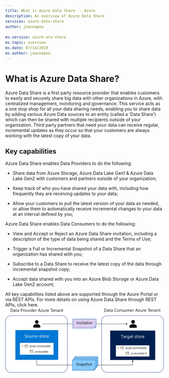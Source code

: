 ```yaml
---
title: What is Azure Data Share  - Azure
description: An overview of Azure Data Share
services: azure-data-share
author: joannapea

ms.service: azure-ata-share
ms.topic: overview
ms.date: 07/14/2019
ms.author: joannapea
---
```

# What is Azure Data Share?

Azure Data Share is a first party resource provider that enables customers to easily and securely share big data with other organizations in Azure, with centralized management, monitoring and governance. This service acts as a one stop shop for all your data sharing needs, enabling you to share data by adding various Azure Data sources to an entity (called a 'Data Share') which can then be shared with multiple recipients outside of your organization. Third party partners that need your data can receive regular, incremental updates as they occur so that your customers are always working with the latest copy of your data. 

## Key capabilities

Azure Data Share enables Data Providers to do the following:

* Share data from Azure Storage, Azure Data Lake Gen1 & Azure Data Lake Gen2 with customers and partners outside of your organization;

* Keep track of who you have shared your data with, including how frequently they are receiving updates to your data;

* Allow your customers to pull the latest version of your data as needed, or allow them to automatically receive         incremental changes to your data at an interval defined by you;

Azure Data Share enables Data Consumers to do the following: 

* View and Accept or Reject an Azure Data Share invitation, including a description of the type of data being shared and the Terms of Use; 

* Trigger a Full or Incremental Snapshot of a Data Share that an organization has shared with you;

* Subscribe to a Data Share to receive the latest copy of the data through incremental snapshot copy;

* Accept data shared with you into an Azure Blob Storage or Azure Data Lake Gen2 account; 

All key capabilities listed above are supported through the Azure Portal or via REST APIs. For more details on using Azure Data Share through REST APIs, click here. 
    ![Supported Scenarios](./media/supportedscenarios.png "Supported Scenarios")